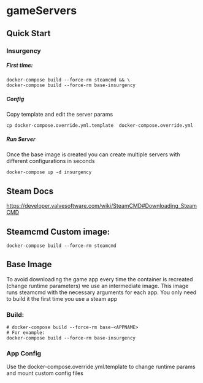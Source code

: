 # gameServers

## Quick Start

### Insurgency

##### First time:
```
docker-compose build --force-rm steamcmd && \
docker-compose build --force-rm base-insurgency
```

##### Config

Copy template and edit the server params

```cp docker-compose.override.yml.template  docker-compose.override.yml```

##### Run Server

Once the base image is created you can create multiple servers with different configurations in seconds

```docker-compose up -d insurgency```


## Steam Docs

https://developer.valvesoftware.com/wiki/SteamCMD#Downloading_SteamCMD

## Steamcmd Custom image:

``` docker-compose build --force-rm steamcmd ```

## Base Image

To avoid downloading the game app every time the container is recreated (change runtime parameters) we use an intermediate image. This image runs steamcmd with the necessary arguments for each app. You only need to build it the first time you use a steam app

### Build:

```
# docker-compose build --force-rm base-<APPNAME>
# For example:
docker-compose build --force-rm base-insurgency
```

### App Config

Use the docker-compose.override.yml.template to change runtime params and mount custom config files
